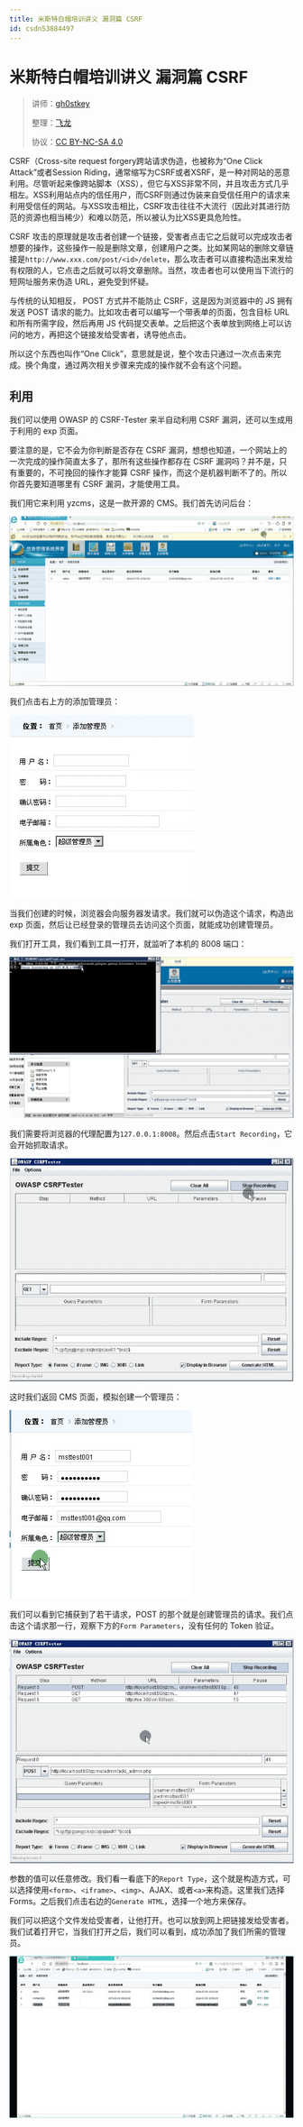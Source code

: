 ```yaml
---
title: 米斯特白帽培训讲义 漏洞篇 CSRF
id: csdn53884497
---
```


# 米斯特白帽培训讲义 漏洞篇 CSRF

> 讲师：[gh0stkey](https://www.zhihu.com/people/gh0stkey/answers)
> 
> 整理：[飞龙](https://github.com/)
> 
> 协议：[CC BY-NC-SA 4.0](http://creativecommons.org/licenses/by-nc-sa/4.0/)

CSRF（Cross-site request forgery跨站请求伪造，也被称为“One Click Attack”或者Session Riding，通常缩写为CSRF或者XSRF，是一种对网站的恶意利用。尽管听起来像跨站脚本（XSS），但它与XSS非常不同，并且攻击方式几乎相左。XSS利用站点内的信任用户，而CSRF则通过伪装来自受信任用户的请求来利用受信任的网站。与XSS攻击相比，CSRF攻击往往不大流行（因此对其进行防范的资源也相当稀少）和难以防范，所以被认为比XSS更具危险性。

CSRF 攻击的原理就是攻击者创建一个链接，受害者点击它之后就可以完成攻击者想要的操作，这些操作一般是删除文章，创建用户之类。比如某网站的删除文章链接是`http://www.xxx.com/post/<id>/delete`，那么攻击者可以直接构造出来发给有权限的人，它点击之后就可以将文章删除。当然，攻击者也可以使用当下流行的短网址服务来伪造 URL，避免受到怀疑。

与传统的认知相反， POST 方式并不能防止 CSRF，这是因为浏览器中的 JS 拥有发送 POST 请求的能力。比如攻击者可以编写一个带表单的页面，包含目标 URL 和所有所需字段，然后再用 JS 代码提交表单。之后把这个表单放到网络上可以访问的地方，再把这个链接发给受害者，诱导他点击。

所以这个东西也叫作“One Click”，意思就是说，整个攻击只通过一次点击来完成。换个角度，通过两次相关步骤来完成的操作就不会有这个问题。

## 利用

我们可以使用 OWASP 的 CSRF-Tester 来半自动利用 CSRF 漏洞，还可以生成用于利用的 exp 页面。

要注意的是，它不会为你判断是否存在 CSRF 漏洞，想想也知道，一个网站上的一次完成的操作简直太多了，那所有这些操作都存在 CSRF 漏洞吗？并不是，只有重要的，不可挽回的操作才能算 CSRF 操作，而这个是机器判断不了的。所以你首先要知道哪里有 CSRF 漏洞，才能使用工具。

我们用它来利用 yzcms，这是一款开源的 CMS。我们首先访问后台：

![](../img/62de66a7950230c9d60e183f57f38314.png)

我们点击右上方的添加管理员：

![](../img/d128af7674b3821e385c67a63678d92d.png)

当我们创建的时候，浏览器会向服务器发请求。我们就可以伪造这个请求，构造出 exp 页面，然后让已经登录的管理员去访问这个页面，就能成功创建管理员。

我们打开工具，我们看到工具一打开，就监听了本机的 8008 端口：

![](../img/83cc430a06a33051d4ac86c97e40d136.png)

我们需要将浏览器的代理配置为`127.0.0.1:8008`。然后点击`Start Recording`，它会开始抓取请求。

![](../img/5d1d65ea118b893714d5801f1a434e1a.png)

这时我们返回 CMS 页面，模拟创建一个管理员：

![](../img/a04b95dbd53f85aff10b68a186de3179.png)

我们可以看到它捕获到了若干请求，POST 的那个就是创建管理员的请求。我们点击这个请求那一行，观察下方的`Form Parameters`，没有任何的 Token 验证。

![](../img/51ce3ef62bfb80ae02ea01f8afb1401b.png)

参数的值可以任意修改。我们看一看底下的`Report Type`，这个就是构造方式，可以选择使用`<form>`、`<iframe>`、`<img>`、AJAX、或者`<a>`来构造。这里我们选择 Forms。之后我们点击右边的`Generate HTML`，选择一个地方来保存。

我们可以把这个文件发给受害者，让他打开。也可以放到网上把链接发给受害者。我们试着打开它，当我们打开之后，我们可以看到，成功添加了我们所需的管理员。

![](../img/48e2f4a87418b4f2c393e7b86b9ce1cd.png)